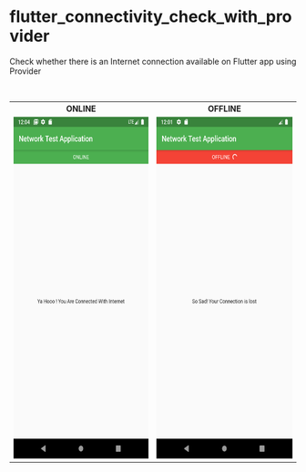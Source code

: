 # flutter_connectivity_check_with_provider

Check whether there is an Internet connection available on Flutter app using Provider


<br/>
<table>
  <tr>
    <th>ONLINE</th>
    <th>OFFLINE</th>

  </tr>
  <tr>
    <td><img height="600" alt="n1" src="screenshots/online.png"></td>
    <td><img height="600" alt="n1" src="screenshots/offline.png"></td>
  </tr>

</table>





<br/>
